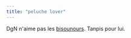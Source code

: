 ```yaml
---
title: "peluche lover"
---
```


DgN n'aime pas les [bisounours](http://perso.wanadoo.fr/jio/bisounours/).
Tanpis pour lui.

